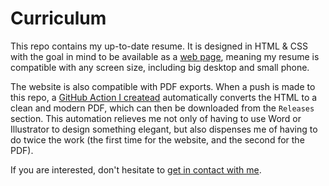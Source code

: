 # Curriculum

This repo contains my up-to-date resume. It is designed in HTML & CSS with the goal in mind to be available as a [web page](https://ferdinandkeller.github.io/curriculum), meaning my resume is compatible with any screen size, including big desktop and small phone.

The website is also compatible with PDF exports. When a push is made to this repo, a [GitHub Action I createad](https://github.com/ferdinandkeller/html-to-pdf-action) automatically converts the HTML to a clean and modern PDF, which can then be downloaded from the `Releases` section. This automation relieves me not only of having to use Word or Illustrator to design something elegant, but also dispenses me of having to do twice the work (the first time for the website, and the second for the PDF).

If you are interested, don't hesitate to [get in contact with me](https://ferdinandkeller.github.io/curriculum). 